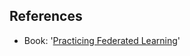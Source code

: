 ## References
* Book:  '[Practicing Federated Learning](https://github.com/FederatedAI/Practicing-Federated-Learning)'